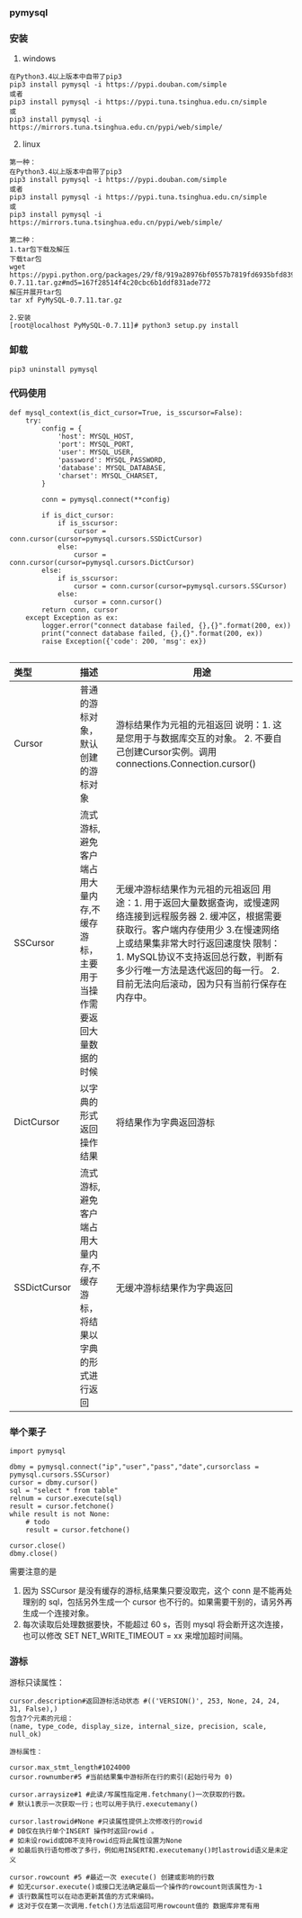 
### pymysql


### 安装
1. windows
```
在Python3.4以上版本中自带了pip3
pip3 install pymysql -i https://pypi.douban.com/simple
或者
pip3 install pymysql -i https://pypi.tuna.tsinghua.edu.cn/simple
或
pip3 install pymysql -i https://mirrors.tuna.tsinghua.edu.cn/pypi/web/simple/
```

2. linux
```
第一种：
在Python3.4以上版本中自带了pip3
pip3 install pymysql -i https://pypi.douban.com/simple
或者
pip3 install pymysql -i https://pypi.tuna.tsinghua.edu.cn/simple
或
pip3 install pymysql -i https://mirrors.tuna.tsinghua.edu.cn/pypi/web/simple/

第二种：
1.tar包下载及解压
下载tar包
wget https://pypi.python.org/packages/29/f8/919a28976bf0557b7819fd6935bfd839118aff913407ca58346e14fa6c86/PyMySQL-0.7.11.tar.gz#md5=167f28514f4c20cbc6b1ddf831ade772
解压并展开tar包
tar xf PyMySQL-0.7.11.tar.gz

2.安装
[root@localhost PyMySQL-0.7.11]# python3 setup.py install
```

### 卸载
```
pip3 uninstall pymysql
```


### 代码使用
```
def mysql_context(is_dict_cursor=True, is_sscursor=False):
    try:
        config = {
            'host': MYSQL_HOST,
            'port': MYSQL_PORT,
            'user': MYSQL_USER,
            'password': MYSQL_PASSWORD,
            'database': MYSQL_DATABASE,
            'charset': MYSQL_CHARSET,
        }

        conn = pymysql.connect(**config)
        
        if is_dict_cursor:
            if is_sscursor:
                cursor = conn.cursor(cursor=pymysql.cursors.SSDictCursor)
            else:
                cursor = conn.cursor(cursor=pymysql.cursors.DictCursor)
        else:
            if is_sscursor:
                cursor = conn.cursor(cursor=pymysql.cursors.SSCursor)
            else:
                cursor = conn.cursor()
        return conn, cursor
    except Exception as ex:
        logger.error("connect database failed, {},{}".format(200, ex))
        print("connect database failed, {},{}".format(200, ex))
        raise Exception({'code': 200, 'msg': ex})


```

| 类型 | 描述 | 用途 |
| :---- | :---- | ---- |
|Cursor|普通的游标对象，默认创建的游标对象|游标结果作为元祖的元祖返回 说明：1. 这是您用于与数据库交互的对象。 2. 不要自己创建Cursor实例。调用connections.Connection.cursor()|
|SSCursor|流式游标,避免客户端占用大量内存,不缓存游标，主要用于当操作需要返回大量数据的时候|无缓冲游标结果作为元祖的元祖返回 用途：1. 用于返回大量数据查询，或慢速网络连接到远程服务器 2. 缓冲区，根据需要获取行。客户端内存使用少 3.在慢速网络上或结果集非常大时行返回速度快 限制：1. MySQL协议不支持返回总行数，判断有多少行唯一方法是迭代返回的每一行。 2. 目前无法向后滚动，因为只有当前行保存在内存中。|
|DictCursor|以字典的形式返回操作结果|将结果作为字典返回游标|
|SSDictCursor|流式游标,避免客户端占用大量内存,不缓存游标，将结果以字典的形式进行返回|无缓冲游标结果作为字典返回|

### 举个栗子
```
import pymysql

dbmy = pymysql.connect("ip","user","pass","date",cursorclass = pymysql.cursors.SSCursor)
cursor = dbmy.cursor()
sql = "select * from table"
relnum = cursor.execute(sql)
result = cursor.fetchone()
while result is not None:
    # todo
    result = cursor.fetchone()

cursor.close()
dbmy.close()
```
需要注意的是
1. 因为 SSCursor 是没有缓存的游标,结果集只要没取完，这个 conn 是不能再处理别的 sql，包括另外生成一个 cursor 也不行的。如果需要干别的，请另外再生成一个连接对象。
2. 每次读取后处理数据要快，不能超过 60 s，否则 mysql 将会断开这次连接，也可以修改 SET NET_WRITE_TIMEOUT = xx 来增加超时间隔。


### 游标

游标只读属性：
```
cursor.description#返回游标活动状态 #(('VERSION()', 253, None, 24, 24, 31, False),)
包含7个元素的元组：
(name, type_code, display_size, internal_size, precision, scale, null_ok)

游标属性：

cursor.max_stmt_length#1024000
cursor.rownumber#5 #当前结果集中游标所在行的索引(起始行号为 0)
 
cursor.arraysize#1 #此读/写属性指定用.fetchmany()一次获取的行数。
# 默认1表示一次获取一行；也可以用于执行.executemany()
 
cursor.lastrowid#None #只读属性提供上次修改行的rowid
# DB仅在执行单个INSERT 操作时返回rowid 。
# 如未设rowid或DB不支持rowid应将此属性设置为None
# 如最后执行语句修改了多行，例如用INSERT和.executemany()时lastrowid语义是未定义
 
cursor.rowcount #5 #最近一次 execute() 创建或影响的行数
# 如无cursor.execute()或接口无法确定最后一个操作的rowcount则该属性为-1
# 该行数属性可以在动态更新其值的方式来编码。
# 这对于仅在第一次调用.fetch()方法后返回可用rowcount值的 数据库非常有用

```





